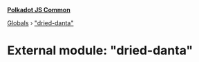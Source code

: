 **[Polkadot JS Common](../README.md)**

[Globals](../globals.md) › ["dried-danta"](_dried_danta_.md)

# External module: "dried-danta"